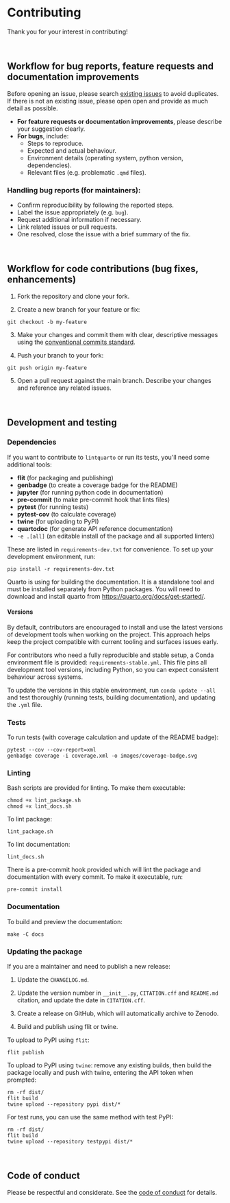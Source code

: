 # Contributing

Thank you for your interest in contributing!

<br>

## Workflow for bug reports, feature requests and documentation improvements

Before opening an issue, please search [existing issues](https://github.com/lintquarto/lintquarto/issues/) to avoid duplicates. If there is not an existing issue, please open open and provide as much detail as possible.

* **For feature requests or documentation improvements**, please describe your suggestion clearly.
* **For bugs**, include:
    * Steps to reproduce.
    * Expected and actual behaviour.
    * Environment details (operating system, python version, dependencies).
    * Relevant files (e.g. problematic `.qmd` files).

### Handling bug reports (for maintainers):

* Confirm reproducibility by following the reported steps.
* Label the issue appropriately (e.g. `bug`).
* Request additional information if necessary.
* Link related issues or pull requests.
* One resolved, close the issue with a brief summary of the fix.

<br>

## Workflow for code contributions (bug fixes, enhancements)

1. Fork the repository and clone your fork.

2. Create a new branch for your feature or fix:

```{.bash}
git checkout -b my-feature
```

3. Make your changes and commit them with clear, descriptive messages using the [conventional commits standard](https://www.conventionalcommits.org/en/v1.0.0/).

4. Push your branch to your fork:

```{.bash}
git push origin my-feature
```

5. Open a pull request against the main branch. Describe your changes and reference any related issues.

<br>

## Development and testing

### Dependencies

If you want to contribute to `lintquarto` or run its tests, you'll need some additional tools:

* **flit** (for packaging and publishing)
* **genbadge** (to create a coverage badge for the README)
* **jupyter** (for running python code in documentation)
* **pre-commit** (to make pre-commit hook that lints files)
* **pytest** (for running tests)
* **pytest-cov** (to calculate coverage)
* **twine** (for uploading to PyPI)
* **quartodoc** (for generate API reference documentation)
* `-e .[all]` (an editable install of the package and all supported linters)

These are listed in `requirements-dev.txt` for convenience. To set up your development environment, run:

```{.bash}
pip install -r requirements-dev.txt
```

Quarto is using for building the documentation. It is a standalone tool and must be installed separately from Python packages. You will need to download and install quarto from https://quarto.org/docs/get-started/.

#### Versions

By default, contributors are encouraged to install and use the latest versions of development tools when working on the project. This approach helps keep the project compatible with current tooling and surfaces issues early.

For contributors who need a fully reproducible and stable setup, a Conda environment file is provided: `requirements-stable.yml`. This file pins all development tool versions, including Python, so you can expect consistent behaviour across systems.

To update the versions in this stable environment, run `conda update --all` and test thoroughly (running tests, building documentation), and updating the `.yml` file.

### Tests

To run tests (with coverage calculation and update of the README badge):

```{.bash}
pytest --cov --cov-report=xml
genbadge coverage -i coverage.xml -o images/coverage-badge.svg
```

### Linting

Bash scripts are provided for linting. To make them executable:

```{.bash}
chmod +x lint_package.sh
chmod +x lint_docs.sh
```

To lint package:

```{.bash}
lint_package.sh
```

To lint documentation:

```{.bash}
lint_docs.sh
```

There is a pre-commit hook provided which will lint the package and documentation with every commit. To make it executable, run:

```{.bash}
pre-commit install
```

### Documentation

To build and preview the documentation:

```{.bash}
make -C docs
```

### Updating the package

If you are a maintainer and need to publish a new release:

1. Update the `CHANGELOG.md`.

2. Update the version number in `__init__.py`, `CITATION.cff` and `README.md` citation, and update the date in `CITATION.cff`.

3. Create a release on GitHub, which will automatically archive to Zenodo.

4. Build and publish using flit or twine.

To upload to PyPI using `flit`:

```{.bash}
flit publish
```

To upload to PyPI using `twine`: remove any existing builds, then build the package locally and push with twine, entering the API token when prompted:

```{.bash}
rm -rf dist/
flit build
twine upload --repository pypi dist/*
```

For test runs, you can use the same method with test PyPI:

```{.bash}
rm -rf dist/
flit build
twine upload --repository testpypi dist/*
```

<br>

## Code of conduct

Please be respectful and considerate. See the [code of conduct](https://github.com/lintquarto/lintquarto/blob/main/CODE_OF_CONDUCT.md) for details.